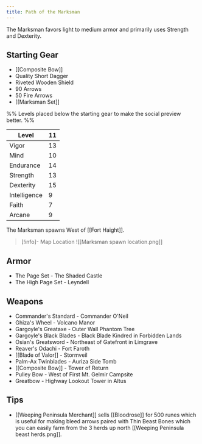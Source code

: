 ```yaml
---
title: Path of the Marksman
---
```


The Marksman favors light to medium armor and primarily uses Strength and Dexterity.

## Starting Gear
- [[Composite Bow]]
- Quality Short Dagger
- Riveted Wooden Shield
- 90 Arrows
- 50 Fire Arrows
- [[Marksman Set]]

%% Levels placed below the starting gear to make the social preview better. %%

| Level | 11 |
| ---- | ---- |
| Vigor | 13 |
| Mind | 10 |
| Endurance | 14 |
| Strength | 13 |
| Dexterity | 15 |
| Intelligence | 9 |
| Faith | 7 |
| Arcane | 9 |

The Marksman spawns West of [[Fort Haight]].

> [!info]- Map Location
> ![[Marksman spawn location.png]]

## Armor
- The Page Set - The Shaded Castle
- The High Page Set - Leyndell
## Weapons
- Commander's Standard - Commander O'Neil
- Ghiza's Wheel - Volcano Manor
- Gargoyle's Greataxe - Outer Wall Phantom Tree
- Gargoyle's Black Blades - Black Blade Kindred in Forbidden Lands
- Osian's Greatsword - Northeast of Gatefront in Limgrave
- Reaver's Odachi - Fort Faroth
- [[Blade of Valor]] - Stormveil
- Palm-Ax Twinblades - Auriza Side Tomb
- [[Composite Bow]] - Tower of Return
- Pulley Bow - West of First Mt. Gelmir Campsite
- Greatbow - Highway Lookout Tower in Altus

## Tips
- [[Weeping Peninsula Merchant]] sells [[Bloodrose]] for 500 runes which is useful for making bleed arrows paired with Thin Beast Bones which you can easily farm from the 3 herds up north [[Weeping Peninsula beast herds.png]].
